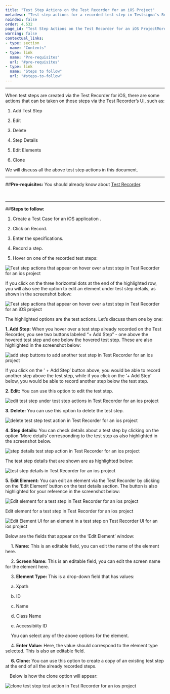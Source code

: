 ```yaml
---
title: "Test Step Actions on the Test Recorder for an iOS Project"
metadesc: "Test step actions for a recorded test step in Testsigma’s Recorder UI for an ios project."
noindex: false
order: 4.532
page_id: "Test Step Actions on the Test Recorder for an iOS ProjectMore Actions"
warning: false
contextual_links:
- type: section
  name: "Contents"
- type: link
  name: "Pre-requisites"
  url: "#pre-requisites"
- type: link
  name: "Steps to follow"
  url: "#steps-to-follow"
---
```


---
When test steps are created via the Test Recorder for iOS, there are some actions that can be taken on those steps via the Test Recorder’s UI, such as: 


1. Add Test Step
   
2. Edit
   
3. Delete
   
4. Step Details
   
5. Edit Elements
   
6. Clone


We will discuss all the above test step actions in this document.


---
##**Pre-requisites:**
You should already know about [Test Recorder](https://testsigma.com/docs/test-cases/create-steps-recorder/android-apps/overview/).

&emsp;

---
##**Steps to follow:**
1. Create a Test Case for an iOS application .

2. Click on Record.

3. Enter the specifications.

4. Record a step.

5. Hover on one of the recorded test steps:

![Test step actions that appear on hover over a test step in Test Recorder for an ios project](https://docs.testsigma.com/images/step-actions/hover-over-test-steps-test-step-actions-testsigma-element-inspector-ios.png)

If you click on the three horizontal dots at the end of the highlighted row, you will also see the option to edit an element under test step details, as shown in the screenshot below:

![Test step actions that appear on hover over a test step in Test Recorder for an iOS project](https://docs.testsigma.com/images/step-actions/edit-element-test-step-actions-testsigma-element-inspector-ios.png)

The highlighted options are the test actions. Let’s discuss them one by one:

**1. Add Step:** When you hover over a test step already recorded on the Test Recorder, you see two buttons labeled “+ Add Step” - one above the hovered test step and one below the hovered test step. These are also highlighted in the screenshot below:

![add step buttons to add another test step in Test Recorder for an ios project](https://docs.testsigma.com/images/step-actions/add-step-buttons-test-steps-testsigma-element-inspector-ios.png)


If you click on the ' + Add Step’ button above, you would be able to record another step above the test step, while if you click on the ‘+ Add Step’ below, you would be able to record another step below the test step.



**2. Edit:** You can use this option to edit the test step. 

![edit test step under test step actions in Test Recorder for an ios project](https://docs.testsigma.com/images/step-actions/edit-test-step-test-action-testsigma-element-inspector-ios.png)

**3. Delete:**  You can use this option to delete the test step.

![delete test step test action in Test Recorder for an ios project](https://docs.testsigma.com/images/step-actions/delete-test-step-test-action-testsigma-element-inspector-ios.png)

**4. Step details:** You can check details about a test step by clicking on the option ‘More details’ corresponding to the test step as also highlighted in the screenshot below.

![step details test step action in Test Recorder for an ios project](https://docs.testsigma.com/images/step-actions/step-details-test-step-action-testsigma-element-inspector-ios.png)

The test step details that are shown are as highlighted below:

![test step details in Test Recorder for an ios project](https://docs.testsigma.com/images/step-actions/test-step-details-testsigma-element-inspector-ios.png)

**5. Edit Element:** You can edit an element via the Test Recorder by clicking on the ‘Edit Element’ button on the test details section. The button is also highlighted for your reference in the screenshot below:

![Edit element for a test step in Test Recorder for an ios project](https://docs.testsigma.com/images/step-actions/edit-element-test-step-details-testsigma-element-inspector-ios.png)

Edit element for a test step in Test Recorder for an ios project

![Edit Element UI for an element in a test step on Test Recorder UI for an ios project](https://docs.testsigma.com/images/step-actions/edit-element-ui-testsigma-element-inspector-ios.png)

Below are the fields that appear on the ‘Edit Element’ window:

&emsp; 1. **Name:** This is an editable field, you can edit the name of the element here.

&emsp; 2. **Screen Name:** This is an editable field, you can edit the screen name for the element here.

&emsp; 3. **Element Type:** This is a drop-down field that has values:

&emsp; a. Xpath

&emsp; b. ID

&emsp; c. Name

&emsp; d. Class Name

&emsp; e. Accessibiity ID

&emsp; You can select any of the above options for the element.

&emsp; 4. **Enter Value:** Here, the value should correspond to the element type selected. This is also an editable field.

&emsp;
**6. Clone:** You can use this option to create a copy of an existing test step at the end of all the already recorded steps.

&emsp;Below is how the clone option will appear:

![clone test step test action in Test Recorder for an ios project](https://docs.testsigma.com/images/step-actions/clone-test-step-test-action-testsigma-element-inspector-ios.png)






	
